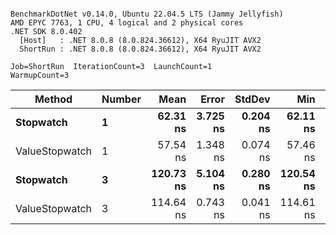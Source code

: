 ```

BenchmarkDotNet v0.14.0, Ubuntu 22.04.5 LTS (Jammy Jellyfish)
AMD EPYC 7763, 1 CPU, 4 logical and 2 physical cores
.NET SDK 8.0.402
  [Host]   : .NET 8.0.8 (8.0.824.36612), X64 RyuJIT AVX2
  ShortRun : .NET 8.0.8 (8.0.824.36612), X64 RyuJIT AVX2

Job=ShortRun  IterationCount=3  LaunchCount=1  
WarmupCount=3  

```
| Method         | Number | Mean      | Error    | StdDev   | Min       | Max       | Gen0   | Allocated |
|--------------- |------- |----------:|---------:|---------:|----------:|----------:|-------:|----------:|
| **Stopwatch**      | **1**      |  **62.31 ns** | **3.725 ns** | **0.204 ns** |  **62.11 ns** |  **62.52 ns** | **0.0005** |      **40 B** |
| ValueStopwatch | 1      |  57.54 ns | 1.348 ns | 0.074 ns |  57.46 ns |  57.61 ns |      - |         - |
| **Stopwatch**      | **3**      | **120.73 ns** | **5.104 ns** | **0.280 ns** | **120.54 ns** | **121.05 ns** | **0.0005** |      **40 B** |
| ValueStopwatch | 3      | 114.64 ns | 0.743 ns | 0.041 ns | 114.61 ns | 114.69 ns |      - |         - |
